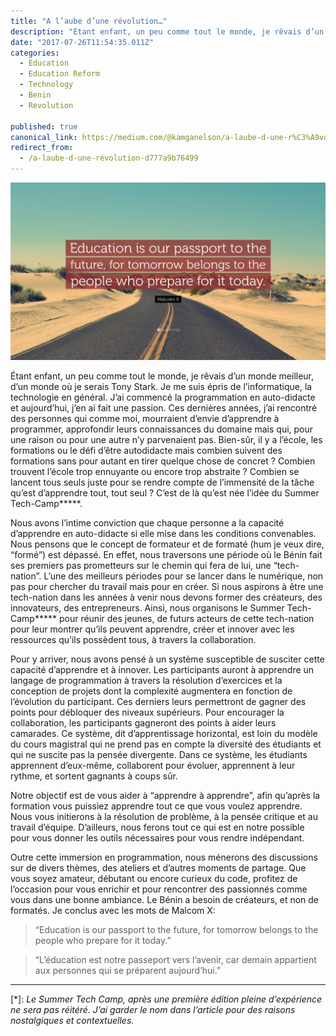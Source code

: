 ```yaml
---
title: "A l’aube d’une révolution…"
description: "Étant enfant, un peu comme tout le monde, je rêvais d’un monde meilleur, d’un monde où je serais Tony Stark. Je me suis épris de l’informatique, la technologie en général. J’ai commencé la…"
date: "2017-07-26T11:54:35.011Z"
categories: 
  - Education
  - Education Reform
  - Technology
  - Benin
  - Revolution

published: true
canonical_link: https://medium.com/@kamganelson/a-laube-d-une-r%C3%A9volution-d777a9b76499
redirect_from:
  - /a-laube-d-une-révolution-d777a9b76499
---
```


![](./asset-1.jpeg)

Étant enfant, un peu comme tout le monde, je rêvais d’un monde meilleur, d’un monde où je serais Tony Stark. Je me suis épris de l’informatique, la technologie en général. J’ai commencé la programmation en auto-didacte et aujourd’hui, j’en ai fait une passion. Ces dernières années, j’ai rencontré des personnes qui comme moi, mourraient d’envie d’apprendre à programmer, approfondir leurs connaissances du domaine mais qui, pour une raison ou pour une autre n’y parvenaient pas. Bien-sûr, il y a l’école, les formations ou le défi d’être autodidacte mais combien suivent des formations sans pour autant en tirer quelque chose de concret ? Combien trouvent l’école trop ennuyante ou encore trop abstraite ? Combien se lancent tous seuls juste pour se rendre compte de l’immensité de la tâche qu’est d’apprendre tout, tout seul ? C’est de là qu’est née l’idée du Summer Tech-Camp**\***.

Nous avons l’intime conviction que chaque personne a la capacité d’apprendre en auto-didacte si elle mise dans les conditions convenables. Nous pensons que le concept de formateur et de formaté (hum je veux dire, “formé”) est dépassé. En effet, nous traversons une période où le Bénin fait ses premiers pas prometteurs sur le chemin qui fera de lui, une “tech-nation”. L’une des meilleurs périodes pour se lancer dans le numérique, non pas pour chercher du travail mais pour en créer. Si nous aspirons à être une tech-nation dans les années à venir nous devons former des créateurs, des innovateurs, des entrepreneurs. Ainsi, nous organisons le Summer Tech-Camp**\*** pour réunir des jeunes, de futurs acteurs de cette tech-nation pour leur montrer qu’ils peuvent apprendre, créer et innover avec les ressources qu’ils possèdent tous, à travers la collaboration.

Pour y arriver, nous avons pensé à un système susceptible de susciter cette capacité d’apprendre et à innover. Les participants auront à apprendre un langage de programmation à travers la résolution d’exercices et la conception de projets dont la complexité augmentera en fonction de l’évolution du participant. Ces derniers leurs permettront de gagner des points pour débloquer des niveaux supérieurs. Pour encourager la collaboration, les participants gagneront des points à aider leurs camarades. Ce système, dit d’apprentissage horizontal, est loin du modèle du cours magistral qui ne prend pas en compte la diversité des étudiants et qui ne suscite pas la pensée divergente. Dans ce système, les étudiants apprennent d’eux-même, collaborent pour évoluer, apprennent à leur rythme, et sortent gagnants à coups sûr.

Notre objectif est de vous aider à “apprendre à apprendre”, afin qu’après la formation vous puissiez apprendre tout ce que vous voulez apprendre. Nous vous initierons à la résolution de problème, à la pensée critique et au travail d’équipe. D’ailleurs, nous ferons tout ce qui est en notre possible pour vous donner les outils nécessaires pour vous rendre indépendant.

Outre cette immersion en programmation, nous ménerons des discussions sur de divers thèmes, des ateliers et d’autres moments de partage. Que vous soyez amateur, débutant ou encore curieux du code, profitez de l’occasion pour vous enrichir et pour rencontrer des passionnés comme vous dans une bonne ambiance. Le Bénin a besoin de créateurs, et non de formatés. Je conclus avec les mots de Malcom X:

> “Education is our passport to the future, for tomorrow belongs to the people who prepare for it today.”

> “L’éducation est notre passeport vers l’avenir, car demain appartient aux personnes qui se préparent aujourd’hui.”

---

\[\*\]: _Le Summer Tech Camp, après une première édition pleine d’expérience ne sera pas réitéré. J’ai garder le nom dans l’article pour des raisons nostalgiques et contextuelles._
